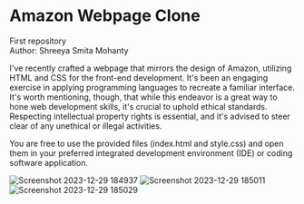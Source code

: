 # Amazon Webpage Clone
First repository
<br>
Author: Shreeya Smita Mohanty


I've recently crafted a webpage that mirrors the design of Amazon, utilizing HTML and CSS for the front-end development. It's been an engaging exercise in applying programming languages to recreate a familiar interface.
It's worth mentioning, though, that while this endeavor is a great way to hone web development skills, it's crucial to uphold ethical standards. Respecting intellectual property rights is essential, and it's advised to steer clear of any unethical or illegal activities.


You are free to use the provided files (index.html and style.css) and open them in your preferred integrated development environment (IDE) or coding software application.


![Screenshot 2023-12-29 184937](https://github.com/shreeyamo2003/Shreeya-Mohanty/assets/118057275/eaf33cef-0fea-43bf-a717-fc9d2aa4742c)
![Screenshot 2023-12-29 185011](https://github.com/shreeyamo2003/Shreeya-Mohanty/assets/118057275/79819976-8017-4b61-b8fe-9463441104ec)
![Screenshot 2023-12-29 185029](https://github.com/shreeyamo2003/Shreeya-Mohanty/assets/118057275/91e1f19f-42aa-4ce2-a145-4942b9065e4c)



